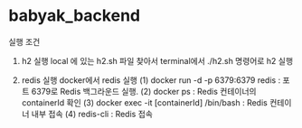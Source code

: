 # babyak_backend

실행 조건

1. h2 실행
local 에 있는 h2.sh 파일 찾아서 terminal에서 ./h2.sh 명령어로 h2 실행

2. redis 실행
docker에서 redis 실행
   (1) docker run -d -p 6379:6379 redis
    : 포트 6379로 Redis 백그라운드 실행.
   (2) docker ps
    : Redis 컨테이너의 containerId 확인
   (3) docker exec -it [containerId] /bin/bash
    : Redis 컨테이너 내부 접속
   (4) redis-cli
    : Redis 접속